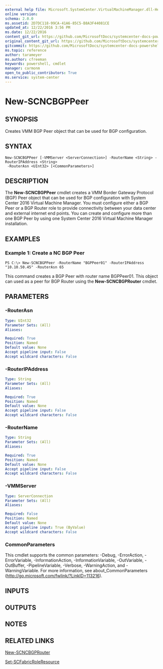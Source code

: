 ```yaml
---
external help file: Microsoft.SystemCenter.VirtualMachineManager.dll-Help.xml
online version: 
schema: 2.0.0
ms.assetid: 2D7DC118-99CA-41A6-85C5-B8A3F44081CE
updated_at: 12/22/2016 3:56 PM
ms.date: 12/22/2016
content_git_url: https://github.com/MicrosoftDocs/systemcenter-docs-powershell/blob/live/systemcenter-cmdlets/SystemCenter2016/VirtualMachineManager/vlatest/New-SCNCBGPPeer.md
original_content_git_url: https://github.com/MicrosoftDocs/systemcenter-docs-powershell/blob/live/systemcenter-cmdlets/SystemCenter2016/VirtualMachineManager/vlatest/New-SCNCBGPPeer.md
gitcommit: https://github.com/MicrosoftDocs/systemcenter-docs-powershell/blob/96e5647587661652225fbdd2c797cd4d59d542bc/systemcenter-cmdlets/SystemCenter2016/VirtualMachineManager/vlatest/New-SCNCBGPPeer.md
ms.topic: reference
author: tarameyer
ms.author: cfreeman
keywords: powershell, cmdlet
manager: carmonm
open_to_public_contributors: True
ms.service: system-center
---
```


# New-SCNCBGPPeer

## SYNOPSIS
Creates VMM BGP Peer object that can be used for BGP configuration.

## SYNTAX

```
New-SCNCBGPPeer [-VMMServer <ServerConnection>] -RouterName <String> -RouterIPAddress <String>
 -RouterAsn <UInt32> [<CommonParameters>]
```

## DESCRIPTION
The **New-SCNCBGPPeer** cmdlet creates a VMM Border Gateway Protocol (BGP) Peer object that can be used for BGP configuration with System Center 2016 Virtual Machine Manager.
You must configure either a BGP Peer or a BGP Router role to provide connectivity between your data center and external internet end points.
You can create and configure more than one BGP Peer by using one System Center 2016 Virtual Machine Manager installation.

## EXAMPLES

### Example 1: Create a NC BGP Peer
```
PS C:\> New-SCNCBGPPeer -RouterName "BGPPeer01" -RouterIPAddress "10.10.50.45" -RouterAsn 65
```

This command creates a BGP Peer with router name BGPPeer01.
This object can used as a peer for BGP Router using the **New-SCNCBGPRouter** cmdlet.

## PARAMETERS

### -RouterAsn
```yaml
Type: UInt32
Parameter Sets: (All)
Aliases: 

Required: True
Position: Named
Default value: None
Accept pipeline input: False
Accept wildcard characters: False
```

### -RouterIPAddress
```yaml
Type: String
Parameter Sets: (All)
Aliases: 

Required: True
Position: Named
Default value: None
Accept pipeline input: False
Accept wildcard characters: False
```

### -RouterName
```yaml
Type: String
Parameter Sets: (All)
Aliases: 

Required: True
Position: Named
Default value: None
Accept pipeline input: False
Accept wildcard characters: False
```

### -VMMServer
```yaml
Type: ServerConnection
Parameter Sets: (All)
Aliases: 

Required: False
Position: Named
Default value: None
Accept pipeline input: True (ByValue)
Accept wildcard characters: False
```

### CommonParameters
This cmdlet supports the common parameters: -Debug, -ErrorAction, -ErrorVariable, -InformationAction, -InformationVariable, -OutVariable, -OutBuffer, -PipelineVariable, -Verbose, -WarningAction, and -WarningVariable. For more information, see about_CommonParameters (http://go.microsoft.com/fwlink/?LinkID=113216).

## INPUTS

## OUTPUTS

## NOTES

## RELATED LINKS

[New-SCNCBGPRouter](xref:SystemCenter2016/VirtualMachineManager/vlatest/New-SCNCBGPRouter.md)

[Set-SCFabricRoleResource](xref:SystemCenter2016/VirtualMachineManager/vlatest/Set-SCFabricRoleResource.md)

